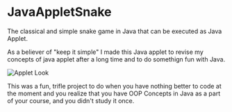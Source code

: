 # JavaAppletSnake
The classical and simple snake game in Java that can be executed as Java Applet.

As a believer of "keep it simple" I made this Java applet to revise my concepts of java applet after a long time and to do somethign fun with Java. 

![Applet Look](https://user-images.githubusercontent.com/41565823/47063504-8c7f5c00-d1db-11e8-99db-5ee44d6b453a.png)

This was a fun, trifle project to do when you have nothing better to code at the moment and you realize that you have OOP Concepts in Java as a part of your course, and you didn't study it once.
